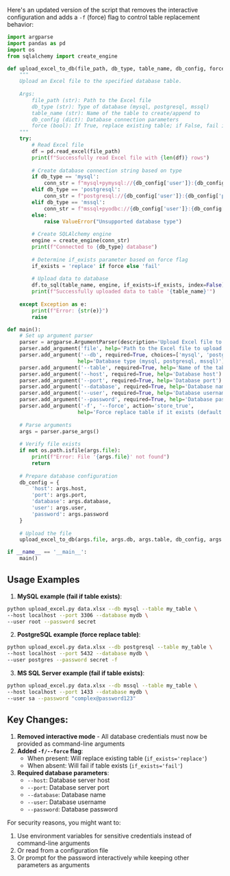 Here's an updated version of the script that removes the interactive configuration and adds a `-f` (force) flag to control table replacement behavior:

```python
import argparse
import pandas as pd
import os
from sqlalchemy import create_engine

def upload_excel_to_db(file_path, db_type, table_name, db_config, force=False):
    """
    Upload an Excel file to the specified database table.
    
    Args:
        file_path (str): Path to the Excel file
        db_type (str): Type of database (mysql, postgresql, mssql)
        table_name (str): Name of the table to create/append to
        db_config (dict): Database connection parameters
        force (bool): If True, replace existing table; if False, fail if table exists
    """
    try:
        # Read Excel file
        df = pd.read_excel(file_path)
        print(f"Successfully read Excel file with {len(df)} rows")
        
        # Create database connection string based on type
        if db_type == 'mysql':
            conn_str = f"mysql+pymysql://{db_config['user']}:{db_config['password']}@{db_config['host']}:{db_config['port']}/{db_config['database']}"
        elif db_type == 'postgresql':
            conn_str = f"postgresql://{db_config['user']}:{db_config['password']}@{db_config['host']}:{db_config['port']}/{db_config['database']}"
        elif db_type == 'mssql':
            conn_str = f"mssql+pyodbc://{db_config['user']}:{db_config['password']}@{db_config['host']}:{db_config['port']}/{db_config['database']}?driver=ODBC+Driver+17+for+SQL+Server"
        else:
            raise ValueError("Unsupported database type")
            
        # Create SQLAlchemy engine
        engine = create_engine(conn_str)
        print(f"Connected to {db_type} database")
        
        # Determine if_exists parameter based on force flag
        if_exists = 'replace' if force else 'fail'
        
        # Upload data to database
        df.to_sql(table_name, engine, if_exists=if_exists, index=False)
        print(f"Successfully uploaded data to table '{table_name}'")
        
    except Exception as e:
        print(f"Error: {str(e)}")
        raise

def main():
    # Set up argument parser
    parser = argparse.ArgumentParser(description='Upload Excel file to a database table.')
    parser.add_argument('file', help='Path to the Excel file to upload')
    parser.add_argument('--db', required=True, choices=['mysql', 'postgresql', 'mssql'], 
                       help='Database type (mysql, postgresql, mssql)')
    parser.add_argument('--table', required=True, help='Name of the table to create/append to')
    parser.add_argument('--host', required=True, help='Database host')
    parser.add_argument('--port', required=True, help='Database port')
    parser.add_argument('--database', required=True, help='Database name')
    parser.add_argument('--user', required=True, help='Database username')
    parser.add_argument('--password', required=True, help='Database password')
    parser.add_argument('-f', '--force', action='store_true', 
                       help='Force replace table if it exists (default: fail if exists)')
    
    # Parse arguments
    args = parser.parse_args()
    
    # Verify file exists
    if not os.path.isfile(args.file):
        print(f"Error: File '{args.file}' not found")
        return
    
    # Prepare database configuration
    db_config = {
        'host': args.host,
        'port': args.port,
        'database': args.database,
        'user': args.user,
        'password': args.password
    }
    
    # Upload the file
    upload_excel_to_db(args.file, args.db, args.table, db_config, args.force)

if __name__ == '__main__':
    main()
```

## Usage Examples

1. **MySQL example (fail if table exists)**:
```bash
python upload_excel.py data.xlsx --db mysql --table my_table \
--host localhost --port 3306 --database mydb \
--user root --password secret
```

2. **PostgreSQL example (force replace table)**:
```bash
python upload_excel.py data.xlsx --db postgresql --table my_table \
--host localhost --port 5432 --database mydb \
--user postgres --password secret -f
```

3. **MS SQL Server example (fail if table exists)**:
```bash
python upload_excel.py data.xlsx --db mssql --table my_table \
--host localhost --port 1433 --database mydb \
--user sa --password "complex@password123"
```

## Key Changes:

1. **Removed interactive mode** - All database credentials must now be provided as command-line arguments
2. **Added `-f/--force` flag**:
   - When present: Will replace existing table (`if_exists='replace'`)
   - When absent: Will fail if table exists (`if_exists='fail'`)
3. **Required database parameters**:
   - `--host`: Database server host
   - `--port`: Database server port
   - `--database`: Database name
   - `--user`: Database username
   - `--password`: Database password

For security reasons, you might want to:
1. Use environment variables for sensitive credentials instead of command-line arguments
2. Or read from a configuration file
3. Or prompt for the password interactively while keeping other parameters as arguments
